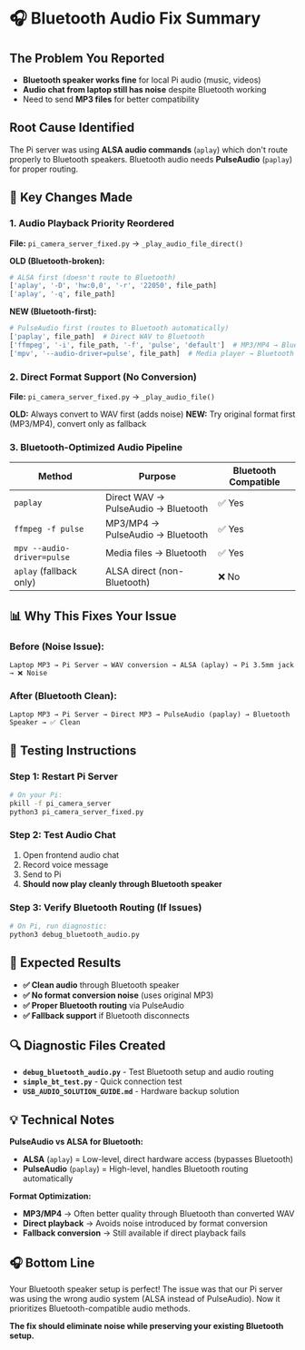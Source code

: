 # 🎧 Bluetooth Audio Fix Summary

## The Problem You Reported
- **Bluetooth speaker works fine** for local Pi audio (music, videos)
- **Audio chat from laptop still has noise** despite Bluetooth working
- Need to send **MP3 files** for better compatibility

## Root Cause Identified
The Pi server was using **ALSA audio commands** (`aplay`) which don't route properly to Bluetooth speakers. Bluetooth audio needs **PulseAudio** (`paplay`) for proper routing.

## 🔧 Key Changes Made

### 1. Audio Playback Priority Reordered
**File:** `pi_camera_server_fixed.py` → `_play_audio_file_direct()`

**OLD (Bluetooth-broken):**
```python
# ALSA first (doesn't route to Bluetooth)
['aplay', '-D', 'hw:0,0', '-r', '22050', file_path]
['aplay', '-q', file_path]
```

**NEW (Bluetooth-first):**
```python
# PulseAudio first (routes to Bluetooth automatically)  
['paplay', file_path]  # Direct WAV to Bluetooth
['ffmpeg', '-i', file_path, '-f', 'pulse', 'default']  # MP3/MP4 → Bluetooth
['mpv', '--audio-driver=pulse', file_path]  # Media player → Bluetooth
```

### 2. Direct Format Support (No Conversion)
**File:** `pi_camera_server_fixed.py` → `_play_audio_file()`

**OLD:** Always convert to WAV first (adds noise)
**NEW:** Try original format first (MP3/MP4), convert only as fallback

### 3. Bluetooth-Optimized Audio Pipeline

| Method | Purpose | Bluetooth Compatible |
|--------|---------|---------------------|
| `paplay` | Direct WAV → PulseAudio → Bluetooth | ✅ Yes |
| `ffmpeg -f pulse` | MP3/MP4 → PulseAudio → Bluetooth | ✅ Yes |
| `mpv --audio-driver=pulse` | Media files → Bluetooth | ✅ Yes |
| `aplay` (fallback only) | ALSA direct (non-Bluetooth) | ❌ No |

## 📊 Why This Fixes Your Issue

### Before (Noise Issue):
```
Laptop MP3 → Pi Server → WAV conversion → ALSA (aplay) → Pi 3.5mm jack → ❌ Noise
```

### After (Bluetooth Clean):
```
Laptop MP3 → Pi Server → Direct MP3 → PulseAudio (paplay) → Bluetooth Speaker → ✅ Clean
```

## 🚀 Testing Instructions

### Step 1: Restart Pi Server
```bash
# On your Pi:
pkill -f pi_camera_server
python3 pi_camera_server_fixed.py
```

### Step 2: Test Audio Chat
1. Open frontend audio chat
2. Record voice message
3. Send to Pi
4. **Should now play cleanly through Bluetooth speaker**

### Step 3: Verify Bluetooth Routing (If Issues)
```bash
# On Pi, run diagnostic:
python3 debug_bluetooth_audio.py
```

## 🎯 Expected Results

- **✅ Clean audio** through Bluetooth speaker
- **✅ No format conversion noise** (uses original MP3)
- **✅ Proper Bluetooth routing** via PulseAudio
- **✅ Fallback support** if Bluetooth disconnects

## 🔍 Diagnostic Files Created

- **`debug_bluetooth_audio.py`** - Test Bluetooth setup and audio routing
- **`simple_bt_test.py`** - Quick connection test
- **`USB_AUDIO_SOLUTION_GUIDE.md`** - Hardware backup solution

## 💡 Technical Notes

**PulseAudio vs ALSA for Bluetooth:**
- **ALSA** (`aplay`) = Low-level, direct hardware access (bypasses Bluetooth)
- **PulseAudio** (`paplay`) = High-level, handles Bluetooth routing automatically

**Format Optimization:**
- **MP3/MP4** → Often better quality through Bluetooth than converted WAV
- **Direct playback** → Avoids noise introduced by format conversion
- **Fallback conversion** → Still available if direct playback fails

## 🎧 Bottom Line

Your Bluetooth speaker setup is perfect! The issue was that our Pi server was using the wrong audio system (ALSA instead of PulseAudio). Now it prioritizes Bluetooth-compatible audio methods.

**The fix should eliminate noise while preserving your existing Bluetooth setup.**